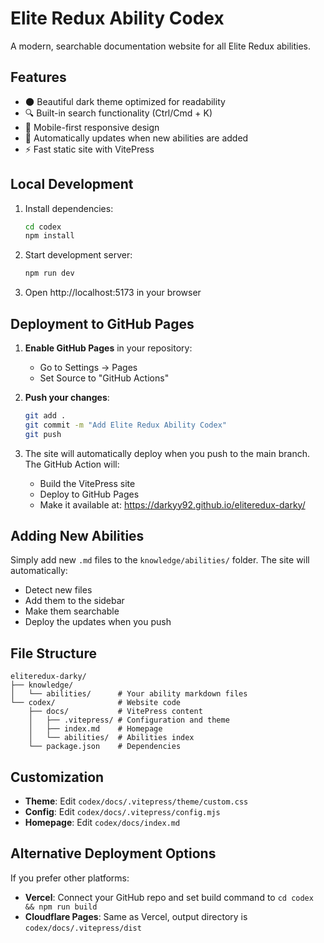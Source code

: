 # Elite Redux Ability Codex

A modern, searchable documentation website for all Elite Redux abilities.

## Features

- 🌑 Beautiful dark theme optimized for readability
- 🔍 Built-in search functionality (Ctrl/Cmd + K)
- 📱 Mobile-first responsive design
- 🔄 Automatically updates when new abilities are added
- ⚡ Fast static site with VitePress

## Local Development

1. Install dependencies:
   ```bash
   cd codex
   npm install
   ```

2. Start development server:
   ```bash
   npm run dev
   ```

3. Open http://localhost:5173 in your browser

## Deployment to GitHub Pages

1. **Enable GitHub Pages** in your repository:
   - Go to Settings → Pages
   - Set Source to "GitHub Actions"

2. **Push your changes**:
   ```bash
   git add .
   git commit -m "Add Elite Redux Ability Codex"
   git push
   ```

3. The site will automatically deploy when you push to the main branch. The GitHub Action will:
   - Build the VitePress site
   - Deploy to GitHub Pages
   - Make it available at: https://darkyy92.github.io/eliteredux-darky/

## Adding New Abilities

Simply add new `.md` files to the `knowledge/abilities/` folder. The site will automatically:
- Detect new files
- Add them to the sidebar
- Make them searchable
- Deploy the updates when you push

## File Structure

```
eliteredux-darky/
├── knowledge/
│   └── abilities/      # Your ability markdown files
└── codex/              # Website code
    ├── docs/           # VitePress content
    │   ├── .vitepress/ # Configuration and theme
    │   ├── index.md    # Homepage
    │   └── abilities/  # Abilities index
    └── package.json    # Dependencies
```

## Customization

- **Theme**: Edit `codex/docs/.vitepress/theme/custom.css`
- **Config**: Edit `codex/docs/.vitepress/config.mjs`
- **Homepage**: Edit `codex/docs/index.md`

## Alternative Deployment Options

If you prefer other platforms:

- **Vercel**: Connect your GitHub repo and set build command to `cd codex && npm run build`
- **Cloudflare Pages**: Same as Vercel, output directory is `codex/docs/.vitepress/dist`